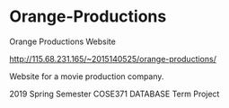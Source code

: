 # Orange-Productions
Orange Productions Website

http://115.68.231.165/~2015140525/orange-productions/

Website for a movie production company.

2019 Spring Semester COSE371 DATABASE Term Project

